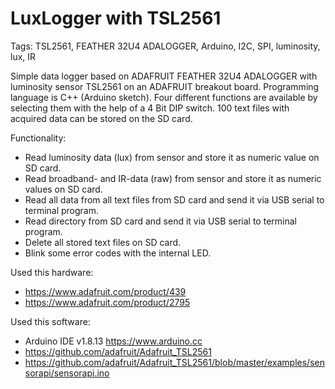 # LuxLogger with TSL2561

Tags: TSL2561, FEATHER 32U4 ADALOGGER, Arduino, I2C, SPI, luminosity, lux, IR

Simple data logger based on ADAFRUIT FEATHER 32U4 ADALOGGER with luminosity sensor TSL2561 on an ADAFRUIT breakout board. Programming language is C++ (Arduino sketch). Four different functions are available by selecting them with the help of a 4 Bit DIP switch. 100 text files with acquired data can be stored on the SD card.

Functionality:
- Read luminosity data (lux) from sensor and store it as numeric value on SD card.
- Read broadband- and IR-data (raw) from sensor and store it as numeric values on SD card.  
- Read all data from all text files from SD card and send it via USB serial to terminal program.
- Read directory from SD card and send it via USB serial to terminal program.
- Delete all stored text files on SD card.
- Blink some error codes with the internal LED.

Used this hardware:
- https://www.adafruit.com/product/439
- https://www.adafruit.com/product/2795

Used this software:
- Arduino IDE v1.8.13 https://www.arduino.cc
- https://github.com/adafruit/Adafruit_TSL2561
- https://github.com/adafruit/Adafruit_TSL2561/blob/master/examples/sensorapi/sensorapi.ino
